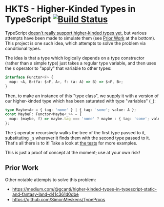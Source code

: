 # HKTS - Higher-Kinded Types in TypeScript [![Build Status](https://travis-ci.com/pelotom/hkts.svg?branch=master)](https://travis-ci.com/pelotom/hkts)

TypeScript [doesn't really support higher-kinded types yet](https://github.com/Microsoft/TypeScript/issues/1213), but various attempts have been made to simulate them (see [Prior Work](https://github.com/pelotom/hkts/blob/master/README.md#prior-work) at the bottom). This project is one such idea, which attempts to solve the problem via conditional types.

The idea is that a type which logically depends on a type constructor (rather than a simple type) just takes a regular type variable, and then uses the `$` operator to "apply" that variable to other types:

```ts
interface Functor<F> {
  map: <A, B>(fa: $<F, A>, f: (a: A) => B) => $<F, B>;
}
```

Then, to make an instance of this "type class", we supply it with a version of our higher-kinded type which has been saturated with type "variables" (`_`):

```ts
type Maybe<A> = { tag: 'none' } | { tag: 'some'; value: A };
const MaybeF: Functor<Maybe<_>> = {
  map: (maybe, f) => maybe.tag === 'none' ? maybe : { tag: 'some'; value: f(maybe.value) },
};
```

The `$` operator recursively walks the tree of the first type passed to it, substituting `_`s wherever it finds them with the second type passed to it. That's all there is to it! Take a look at [the tests](https://github.com/pelotom/hkts/blob/master/src/index.spec.ts) for more examples.

This is just a proof of concept at the moment; use at your own risk!

## Prior Work

Other notable attempts to solve this problem:

- https://medium.com/@gcanti/higher-kinded-types-in-typescript-static-and-fantasy-land-d41c361d0dbe
- https://github.com/SimonMeskens/TypeProps
